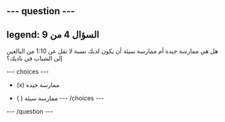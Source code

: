 --- question ---
---
legend: السؤال 4 من 9
---

هل هي ممارسة جيدة أم ممارسة سيئة أن يكون لديك نسبة لا تقل عن 1:10 من البالغين إلى الشباب في ناديك؟

--- choices ---
- (x) ممارسة جيدة

- ( ) ممارسة سيئة --- /choices ---

--- /question ---
